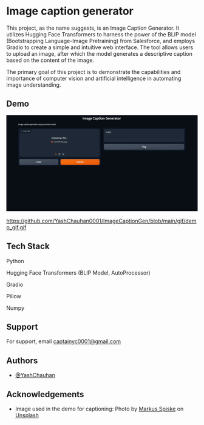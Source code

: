 
# Image caption generator

This project, as the name suggests, is an Image Caption Generator. It utilizes Hugging Face Transformers to harness the power of the BLIP model (Bootstrapping Language-Image Pretraining) from Salesforce, and employs Gradio to create a simple and intuitive web interface. The tool allows users to upload an image, after which the model generates a descriptive caption based on the content of the image.

The primary goal of this project is to demonstrate the capabilities and importance of computer vision and artificial intelligence in automating image understanding.

## Demo

![App Screenshot](https://github.com/YashChauhan0001/ImageCaptionGen/blob/main/gif/demo_gif.gif)


https://github.com/YashChauhan0001/ImageCaptionGen/blob/main/gif/demo_gif.gif

## Tech Stack

Python

Hugging Face Transformers (BLIP Model, AutoProcessor)

Gradio

Pillow

Numpy


## Support

For support, email captainyc0001@gmail.com


## Authors

- [@YashChauhan](https://github.com/YashChauhan0001)


## Acknowledgements

 - Image used in the demo for captioning: Photo by [Markus Spiske](https://unsplash.com/@markusspiske) on [Unsplash](https://unsplash.com/)

